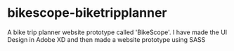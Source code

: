 # bikescope-biketripplanner
A bike trip planner website prototype called 'BikeScope'. I have made the UI Design in Adobe XD and then made a website prototype using SASS
